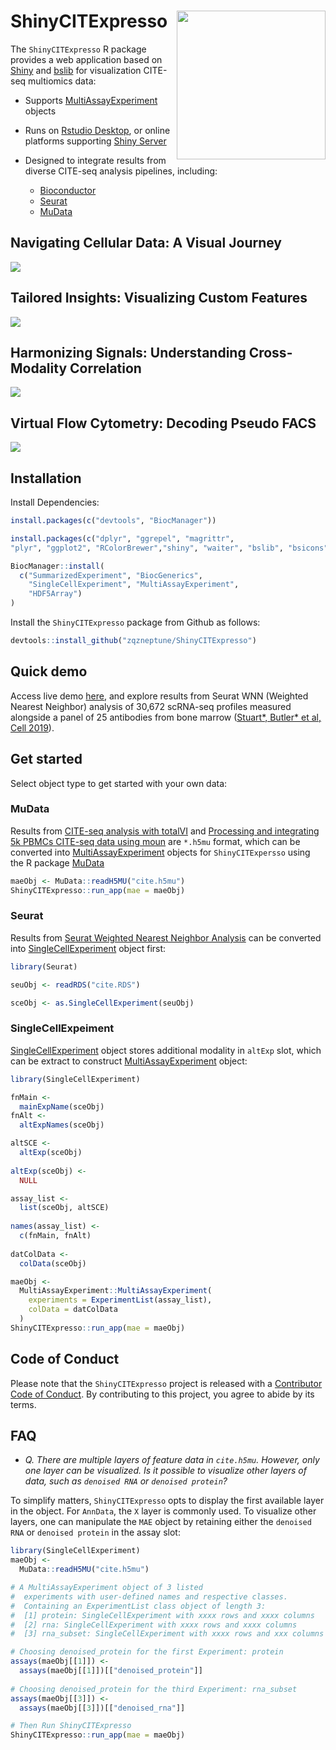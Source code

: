 
# ShinyCITExpresso <img src="img/ShinyCITExpresso_title_QZ_main.png" align="right" width="238"/>


The `ShinyCITExpresso` R package provides a web application based on
[Shiny](https://shiny.posit.co/) and
[bslib](https://github.com/rstudio/bslib/) for visualization CITE-seq
multiomics data:

- Supports
  [MultiAssayExperiment](https://waldronlab.io/MultiAssayExperiment/index.html)
  objects

- Runs on [Rstudio Desktop](https://posit.co/download/rstudio-desktop/),
  or online platforms supporting [Shiny
  Server](https://posit.co/products/open-source/shinyserver/)

- Designed to integrate results from diverse CITE-seq analysis pipelines, including:

  - [Bioconductor](#singlecellexpeiment)
  - [Seurat](#seurat)
  - [MuData](#mudata)

## Navigating Cellular Data: A Visual Journey

![](img/Action_Overview.gif)

## Tailored Insights: Visualizing Custom Features

![](img/Action_Featureviz.gif)

## Harmonizing Signals: Understanding Cross-Modality Correlation

![](img/Action_Crossmoda.gif)

## Virtual Flow Cytometry: Decoding Pseudo FACS

![](img/Action_PseudoSort_1.gif)


## Installation

Install Dependencies:
``` r
install.packages(c("devtools", "BiocManager"))
``` 

```r
install.packages(c("dplyr", "ggrepel", "magrittr", 
"plyr", "ggplot2", "RColorBrewer","shiny", "waiter", "bslib", "bsicons"))
```

```r
BiocManager::install(
  c("SummarizedExperiment", "BiocGenerics",
    "SingleCellExperiment", "MultiAssayExperiment",
    "HDF5Array")
)
```


Install the `ShinyCITExpresso` package from Github as follows:

``` r
devtools::install_github("zqzneptune/ShinyCITExpresso")
```

## Quick demo

Access live demo [here](https://www.citexpresso.net/shinydemo/), and explore results from Seurat WNN (Weighted Nearest Neighbor) analysis of 30,672 scRNA-seq profiles measured alongside a panel of 25 antibodies from bone marrow ([Stuart*, Butler* et al, Cell 2019](https://www.cell.com/cell/fulltext/S0092-8674(19)30559-8)). 


## Get started

Select object type to get started with your own data:

### MuData

Results from [CITE-seq analysis with totalVI](https://docs.scvi-tools.org/en/stable/tutorials/notebooks/multimodal/totalVI.html) and [Processing and integrating 5k PBMCs CITE-seq data using moun](https://muon-tutorials.readthedocs.io/en/latest/cite-seq/1-CITE-seq-PBMC-5k.html) are `*.h5mu` format, which can be converted into [MultiAssayExperiment](https://waldronlab.io/MultiAssayExperiment/index.html) objects for `ShinyCITExpersso` using the R package [MuData](https://github.com/ilia-kats/MuData/)

```r
maeObj <- MuData::readH5MU("cite.h5mu")
ShinyCITExpresso::run_app(mae = maeObj)
```

### Seurat

Results from [Seurat Weighted Nearest Neighbor Analysis](https://satijalab.org/seurat/articles/weighted_nearest_neighbor_analysis) can be converted into [SingleCellExperiment](https://bioconductor.org/packages/release/bioc/html/SingleCellExperiment.html) object first:

```r
library(Seurat)

seuObj <- readRDS("cite.RDS")

sceObj <- as.SingleCellExperiment(seuObj)
```

### SingleCellExpeiment

[SingleCellExperiment](https://bioconductor.org/packages/release/bioc/html/SingleCellExperiment.html) object stores additional modality in `altExp` slot, which can be extract to construct [MultiAssayExperiment](https://waldronlab.io/MultiAssayExperiment/index.html) object:

```r
library(SingleCellExperiment)

fnMain <-
  mainExpName(sceObj)
fnAlt <-
  altExpNames(sceObj)  

altSCE <-
  altExp(sceObj)
  
altExp(sceObj) <-
  NULL

assay_list <-
  list(sceObj, altSCE)
  
names(assay_list) <-
  c(fnMain, fnAlt)
  
datColData <-
  colData(sceObj)

maeObj <- 
  MultiAssayExperiment::MultiAssayExperiment(
    experiments = ExperimentList(assay_list),
    colData = datColData
  )
ShinyCITExpresso::run_app(mae = maeObj)
```

## Code of Conduct

Please note that the `ShinyCITExpresso` project is released with a
[Contributor Code of
Conduct](https://github.com/zqzneptune/ShinyCITExpresso/blob/main/code_of_conduct.md).
By contributing to this project, you agree to abide by its terms.

## FAQ

- *Q. There are multiple layers of feature data in `cite.h5mu`. However, only one layer can be visualized. Is it possible to visualize other layers of data, such as `denoised RNA` or `denoised protein`?*

To simplify matters, `ShinyCITExpresso` opts to display the first available layer in the object. For `AnnData`, the `X` layer is commonly used. To visualize other layers, one can manipulate the `MAE` object by retaining either the `denoised RNA` or `denoised protein` in the assay slot:
  
```r
library(SingleCellExperiment)
maeObj <-
  MuData::readH5MU("cite.h5mu")

# A MultiAssayExperiment object of 3 listed
#  experiments with user-defined names and respective classes.
#  Containing an ExperimentList class object of length 3:
#  [1] protein: SingleCellExperiment with xxxx rows and xxxx columns
#  [2] rna: SingleCellExperiment with xxxx rows and xxxx columns
#  [3] rna_subset: SingleCellExperiment with xxxx rows and xxx columns

# Choosing denoised_protein for the first Experiment: protein
assays(maeObj[[1]]) <-
  assays(maeObj[[1]])[["denoised_protein"]]
  
# Choosing denoised_protein for the third Experiment: rna_subset
assays(maeObj[[3]]) <-
  assays(maeObj[[3]])[["denoised_rna"]]

# Then Run ShinyCITExpresso
ShinyCITExpresso::run_app(mae = maeObj)
```
